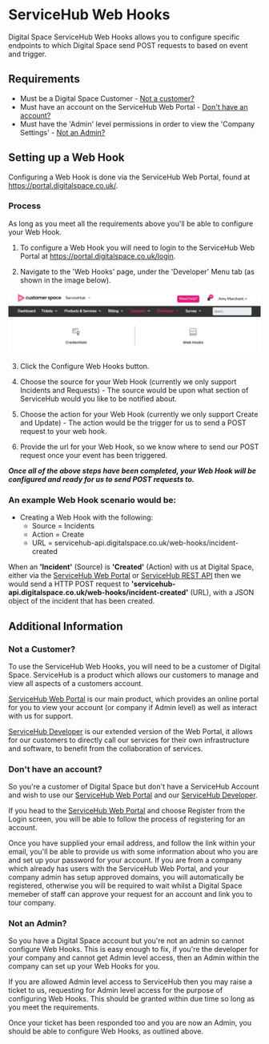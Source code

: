 # ServiceHub Web Hooks

Digital Space ServiceHub Web Hooks allows you to configure specific endpoints to which Digital Space send POST requests to based on event and trigger.

## Requirements

* Must be a Digital Space Customer - [Not a customer?](#not-a-customer)
* Must have an account on the ServiceHub Web Portal - [Don't have an account?](#dont-have-an-account)
* Must have the 'Admin' level permissions in order to view the 'Company Settings' - [Not an Admin?](#not-an-admin)


## Setting up a Web Hook

Configuring a Web Hook is done via the ServiceHub Web Portal, found at https://portal.digitalspace.co.uk/.

### Process

As long as you meet all the requirements above you'll be able to configure your Web Hook.

 1. To configure a Web Hook you will need to login to the ServiceHub Web Portal at https://portal.digitalspace.co.uk/login.

 2. Navigate to the 'Web Hooks' page, under the 'Developer' Menu tab (as shown in the image below).

![](https://github.com/timicoltd/ServiceHub-Developer/blob/master/images/Web%20Hooks.png)
 
 3. Click the Configure Web Hooks button.
 
 4. Choose the source for your Web Hook (currently we only support Incidents and Requests) - The source would be upon what section of  ServiceHub would you like to be notified about.
 
 5. Choose the action for your Web Hook (currently we only support Create and Update) - The action would be the trigger for us to send a POST request to your web hook.
 
 6. Provide the url for your Web Hook, so we know where to send our POST request once your event has been triggered.
 
 _**Once all of the above steps have been completed, your Web Hook will be configured and ready for us to send POST requests to.**_
 
 
 ### An example Web Hook scenario would be:
 
 * Creating a Web Hook with the following:
    * Source = Incidents
    * Action = Create
    * URL = servicehub-api.digitalspace.co.uk/web-hooks/incident-created
    
When an **'Incident'** (Source) is **'Created'** (Action) with us at Digital Space, either via the [ServiceHub Web Portal](https://portal.digitalspace.co.uk/) or [ServiceHub REST API](https://github.com/timicoltd/ServiceHub-Developer/blob/master/examples/curl/incident/README.md#create-incident) then we would send a HTTP POST request to **'servicehub-api.digitalspace.co.uk/web-hooks/incident-created'** (URL), with a JSON object of the incident that has been created.
 

## Additional Information

### Not a Customer?

To use the ServiceHub Web Hooks, you will need to be a customer of Digital Space. ServiceHub is a product which allows our customers to manage and view all aspects of a customers account. 

[ServiceHub Web Portal](https://portal.digitalspace.co.uk/) is our main product, which provides an online portal for you to view your account (or company if Admin level) as well as interact with us for support. 

[ServiceHub Developer](https://github.com/timicoltd/ServiceHub-Developer) is our extended version of the Web Portal, it allows for our customers to directly call our services for their own infrastructure and software, to benefit from the collaboration of services.

### Don't have an account?

So you're a customer of Digital Space but don't have a ServiceHub Account and wish to use our [ServiceHub Web Portal](https://portal.digitalspace.co.uk/) and our [ServiceHub Developer](https://github.com/timicoltd/ServiceHub-Developer).

If you head to the [ServiceHub Web Portal](https://portal.digitalspace.co.uk/login) and choose Register from the Login screen, you will be able to follow the process of registering for an account.

Once you have supplied your email address, and follow the link within your email, you'll be able to provide us with some information about who you are and set up your password for your account. If you are from a company which already has users with the ServiceHub Web Portal, and your company admin has setup approved domains, you will automatically be registered, otherwise you will be required to wait whilst a Digital Space memeber of staff can approve your request for an account and link you to tour company.

### Not an Admin?

So you have a Digital Space account but you're not an admin so cannot configure Web Hooks. This is easy enough to fix, if you're the developer for your company and cannot get Admin level access, then an Admin within the company can set up your Web Hooks for you.

If you are allowed Admin level access to ServiceHub then you may raise a ticket to us, requesting for Admin level access for the purpose of configuring Web Hooks. This should be granted within due time so long as you meet the requirements.

Once your ticket has been responded too and you are now an Admin, you should be able to configure Web Hooks, as outlined above.
